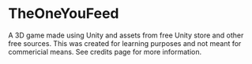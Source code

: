 # TheOneYouFeed
A 3D game made using Unity and assets from free Unity store and other free sources. This was created for learning purposes and not meant for commericial means. See credits page for more information.
